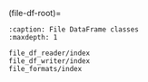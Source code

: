 (file-df-root)=

```{toctree}
:caption: File DataFrame classes
:maxdepth: 1

file_df_reader/index
file_df_writer/index
file_formats/index
```
